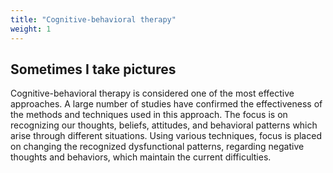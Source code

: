```yaml
---
title: "Cognitive-behavioral therapy"
weight: 1
---
```


## Sometimes I take pictures

Cognitive-behavioral therapy is considered one of the most effective approaches. A large number of studies have confirmed the effectiveness of the methods and techniques used in this approach. The focus is on recognizing our thoughts, beliefs, attitudes, and behavioral patterns which arise through different situations. Using various techniques, focus is placed on changing the recognized dysfunctional patterns, regarding negative thoughts and behaviors, which maintain the current difficulties.
